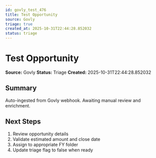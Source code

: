 ```yaml
---
id: govly_test_476
title: Test Opportunity
source: Govly
triage: true
created_at: 2025-10-31T22:44:28.852032
status: triage
---
```


# Test Opportunity

**Source:** Govly
**Status:** Triage
**Created:** 2025-10-31T22:44:28.852032

## Summary

Auto-ingested from Govly webhook. Awaiting manual review and enrichment.

## Next Steps

1. Review opportunity details
2. Validate estimated amount and close date
3. Assign to appropriate FY folder
4. Update triage flag to false when ready

